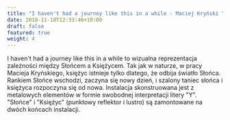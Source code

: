 ```yaml
---
title: "I haven't had a journey like this in a while - Maciej Kryński "
date: 2018-11-18T12:33:46+10:00
draft: false
featured: true
weight: 4
---
```

I haven't had a journey like this in a while to wizualna reprezentacja zależności między Słońcem a Księżycem. Tak jak w naturze, w pracy Macieja Kryńskiego, księżyc istnieje tylko dlatego, że odbija światło Słońca. Rankiem Słońce wschodzi, zaczyna się nowy dzień, i szalony taniec słońca i księżyca rozpoczyna się od nowa.
Instalacja skonstruowana jest z metalowych elementów w formie swobodnej interpretacji litery "Y". "Słońce" i "Księżyc" (punktowy reflektor i lustro) są zamontowane na dwóch końcach instalacji. 
